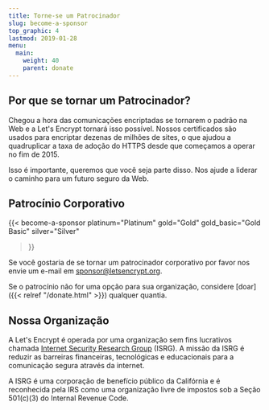 ```yaml
---
title: Torne-se um Patrocinador
slug: become-a-sponsor
top_graphic: 4
lastmod: 2019-01-28
menu:
  main:
    weight: 40
    parent: donate
---
```


## Por que se tornar um Patrocinador?

Chegou a hora das comunicações encriptadas se tornarem o padrão na Web e a Let's Encrypt tornará isso possível. Nossos certificados são usados para encriptar dezenas de milhões de sites, o que ajudou a quadruplicar a taxa de adoção do HTTPS desde que começamos a operar no fim de 2015.

Isso é importante, queremos que você seja parte disso. Nos ajude a liderar o caminho para um futuro seguro da Web.

## Patrocínio Corporativo

{{< become-a-sponsor
  platinum="Platinum"
  gold="Gold"
  gold_basic="Gold Basic"
  silver="Silver"
>}}

Se você gostaria de se tornar um patrocinador corporativo por favor nos envie um e-mail em [sponsor@letsencrypt.org](mailto:sponsor@letsencrypt.org).

Se o patrocínio não for uma opção para sua organização, considere [doar]({{< relref "/donate.html" >}}) qualquer quantia.

## Nossa Organização

A Let's Encrypt é operada por uma organização sem fins lucrativos chamada [Internet Security Research Group](https://www.abetterinternet.org/) (ISRG). A missão da ISRG é reduzir as barreiras financeiras, tecnológicas e educacionais para a comunicação segura através da internet.

A ISRG é uma corporação de benefício público da Califórnia e é reconhecida pela IRS como uma organização livre de impostos sob a Seção 501\(c\)(3) do Internal Revenue Code.
